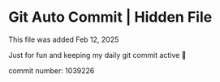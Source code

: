 # Git Auto Commit | Hidden File

This file was added Feb 12, 2025

Just for fun and keeping my daily git commit active 🤪

commit number: 1039226

